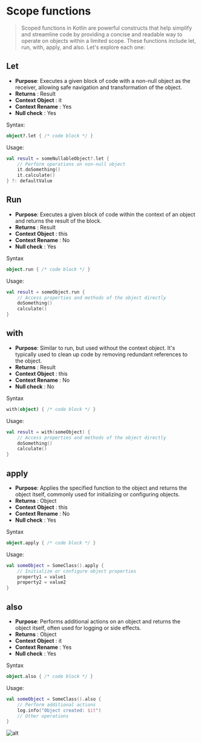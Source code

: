 # Scope functions 


>Scoped functions in Kotlin are powerful constructs that help simplify and streamline code by providing a concise and readable way to operate on objects within a limited scope. These functions include let, run, with, apply, and also. Let's explore each one:

## Let
- **Purpose**: Executes a given block of code with a non-null object as the receiver, allowing safe navigation and transformation of the object.
- **Returns** : Result
- **Context Object** : it
- **Context Rename** : Yes
- **Null check** : Yes


Syntax:
```kotlin
object?.let { /* code block */ }
```
Usage:
```kotlin
val result = someNullableObject?.let {
    // Perform operations on non-null object
    it.doSomething()
    it.calculate()
} ?: defaultValue

```

## Run
- **Purpose**: Executes a given block of code within the context of an object and returns the result of the block.
- **Returns** : Result
- **Context Object** : this
- **Context Rename** : No
- **Null check** : Yes
  
Syntax

```kotlin
object.run { /* code block */ }
```

Usage:
```kotlin
val result = someObject.run {
    // Access properties and methods of the object directly
    doSomething()
    calculate()
}
```

## with
- **Purpose**: Similar to run, but used without the context object. It's typically used to clean up code by removing redundant references to the object.
- **Returns** : Result
- **Context Object** : this
- **Context Rename** : No
- **Null check** : No

Syntax
```kotlin
with(object) { /* code block */ }
```

Usage:
```kotlin
val result = with(someObject) {
    // Access properties and methods of the object directly
    doSomething()
    calculate()
}

```

## apply
- **Purpose**: Applies the specified function to the object and returns the object itself, commonly used for initializing or configuring objects.
- **Returns** : Object
- **Context Object** : this
- **Context Rename** : No
- **Null check** : Yes

Syntax
```kotlin
object.apply { /* code block */ }
```

Usage:
```kotlin
val someObject = SomeClass().apply {
    // Initialize or configure object properties
    property1 = value1
    property2 = value2
}
```


## also
- **Purpose**: Performs additional actions on an object and returns the object itself, often used for logging or side effects.
- **Returns** : Object
- **Context Object** : it
- **Context Rename** : Yes
- **Null check** : Yes

Syntax
```kotlin
object.also { /* code block */ }
```

Usage:
```kotlin
val someObject = SomeClass().also {
    // Perform additional actions
    log.info("Object created: $it")
    // Other operations
}
```

![alt](https://i.ytimg.com/vi/6KL3B4NZauY/maxresdefault.jpg)